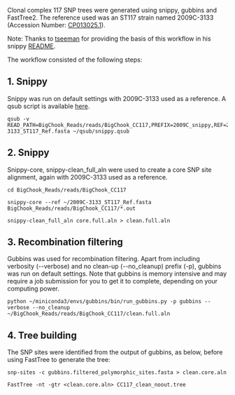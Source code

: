 Clonal complex 117 SNP trees were generated using snippy, gubbins and FastTree2. The reference used was an ST117 strain named 2009C-3133 (Accession Number: [CP013025.1](https://www.ncbi.nlm.nih.gov/nuccore/CP013025)).

Note: Thanks to [tseeman](https://github.com/tseemann) for providing the basis of this workflow in his snippy [README](https://github.com/tseemann/snippy).

The workflow consisted of the following steps:

## 1. Snippy
Snippy was run on default settings with 2009C-3133 used as a reference. A qsub script is available [here](https://github.com/maxlcummins/APEC-MGEN-2018/blob/master/snippy.qsub).

```
qsub -v READ_PATH=BigChook_Reads/reads/BigChook_CC117,PREFIX=2009C_snippy,REF=2009C-3133_ST117_Ref.fasta ~/qsub/snippy.qsub

```

## 2. Snippy
Snippy-core, snippy-clean_full_aln were used to create a core SNP site alignment, again with 2009C-3133 used as a reference.
```
cd BigChook_Reads/reads/BigChook_CC117

snippy-core --ref ~/2009C-3133_ST117_Ref.fasta BigChook_Reads/reads/BigChook_CC117/*.out

snippy-clean_full_aln core.full.aln > clean.full.aln

```

## 3. Recombination filtering
Gubbins was used for recombination filtering. Apart from including verbosity (--verbose) and no clean-up (--no_cleanup) prefix (-p), gubbins was run on default settings. Note that gubbins is memory intensive and may require a job submission for you to get it to complete, depending on your computing power.

```
python ~/miniconda3/envs/gubbins/bin/run_gubbins.py -p gubbins --verbose --no_cleanup ~/BigChook_Reads/reads/BigChook_CC117/clean.full.aln
```

## 4. Tree building
The SNP sites were identified from the output of gubbins, as below, before using FastTree to generate the tree:

```
snp-sites -c gubbins.filtered_polymorphic_sites.fasta > clean.core.aln

FastTree -nt -gtr <clean.core.aln> CC117_clean_noout.tree
```


